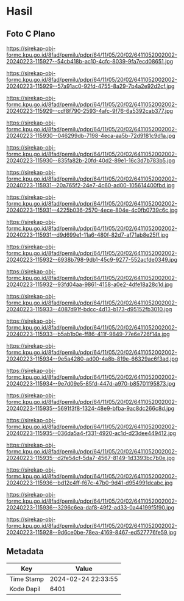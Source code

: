 # Hasil

## Foto C Plano

https://sirekap-obj-formc.kpu.go.id/8fad/pemilu/pdpr/64/11/05/20/02/6411052002002-20240223-115927--54cb418b-ac10-4cfc-8039-9fa7ecd08651.jpg

https://sirekap-obj-formc.kpu.go.id/8fad/pemilu/pdpr/64/11/05/20/02/6411052002002-20240223-115929--57a91ac0-92fd-4755-8a29-7b4a2e92d2cf.jpg

https://sirekap-obj-formc.kpu.go.id/8fad/pemilu/pdpr/64/11/05/20/02/6411052002002-20240223-115929--cdf8f790-2593-4afc-9f76-6a5392cab377.jpg

https://sirekap-obj-formc.kpu.go.id/8fad/pemilu/pdpr/64/11/05/20/02/6411052002002-20240223-115930--046299db-7198-4eca-aa5b-72d9181c9d1a.jpg

https://sirekap-obj-formc.kpu.go.id/8fad/pemilu/pdpr/64/11/05/20/02/6411052002002-20240223-115930--835fa82b-20fd-40d2-89e1-16c3d7b783b5.jpg

https://sirekap-obj-formc.kpu.go.id/8fad/pemilu/pdpr/64/11/05/20/02/6411052002002-20240223-115931--20a765f2-24e7-4c60-ad00-105614400fbd.jpg

https://sirekap-obj-formc.kpu.go.id/8fad/pemilu/pdpr/64/11/05/20/02/6411052002002-20240223-115931--4225b036-2570-4ece-804e-4c0fb0739c6c.jpg

https://sirekap-obj-formc.kpu.go.id/8fad/pemilu/pdpr/64/11/05/20/02/6411052002002-20240223-115931--d9d699e1-11a6-480f-82d7-af71ab8e25ff.jpg

https://sirekap-obj-formc.kpu.go.id/8fad/pemilu/pdpr/64/11/05/20/02/6411052002002-20240223-115932--6938b798-9db1-45c9-9277-552acfde0349.jpg

https://sirekap-obj-formc.kpu.go.id/8fad/pemilu/pdpr/64/11/05/20/02/6411052002002-20240223-115932--93fd04aa-9861-4158-a0e2-4dfe18a28c1d.jpg

https://sirekap-obj-formc.kpu.go.id/8fad/pemilu/pdpr/64/11/05/20/02/6411052002002-20240223-115933--4087d91f-bdcc-4d13-b173-d95152fb3010.jpg

https://sirekap-obj-formc.kpu.go.id/8fad/pemilu/pdpr/64/11/05/20/02/6411052002002-20240223-115933--b5ab1b0e-ff86-411f-9849-77e6e726f14a.jpg

https://sirekap-obj-formc.kpu.go.id/8fad/pemilu/pdpr/64/11/05/20/02/6411052002002-20240223-115934--9e5a4280-ad00-4a8b-819e-66329ac6f3ad.jpg

https://sirekap-obj-formc.kpu.go.id/8fad/pemilu/pdpr/64/11/05/20/02/6411052002002-20240223-115934--9e7d09e5-85fd-447d-a970-b85701f95873.jpg

https://sirekap-obj-formc.kpu.go.id/8fad/pemilu/pdpr/64/11/05/20/02/6411052002002-20240223-115935--5691f3f8-1324-48e9-bfba-9ac8dc266c8d.jpg

https://sirekap-obj-formc.kpu.go.id/8fad/pemilu/pdpr/64/11/05/20/02/6411052002002-20240223-115935--036da5a4-f331-4920-ac1d-d23dee449412.jpg

https://sirekap-obj-formc.kpu.go.id/8fad/pemilu/pdpr/64/11/05/20/02/6411052002002-20240223-115935--d2fe54cf-5da7-4567-8149-1d3393bc7b0e.jpg

https://sirekap-obj-formc.kpu.go.id/8fad/pemilu/pdpr/64/11/05/20/02/6411052002002-20240223-115936--bd12c4ff-f67c-47b0-9d41-d954991dcabc.jpg

https://sirekap-obj-formc.kpu.go.id/8fad/pemilu/pdpr/64/11/05/20/02/6411052002002-20240223-115936--3296c6ea-daf8-49f2-ad33-0a44199f5f90.jpg

https://sirekap-obj-formc.kpu.go.id/8fad/pemilu/pdpr/64/11/05/20/02/6411052002002-20240223-115928--9d6ce0be-78ea-4169-8467-ed527776fe59.jpg


## Metadata

| Key        | Value               |
| ---------- | ------------------- |
| Time Stamp | 2024-02-24 22:33:55 |
| Kode Dapil | 6401                |



